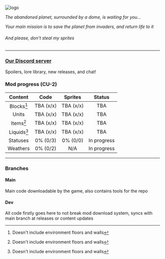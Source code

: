 ![logo](https://github.com/SunkyMP3G/Netronium-TFS/assets/125795960/ced234df-ce58-4878-b920-a0e654338c24)

*The abandoned planet, surrounded by a dome, is waiting for you...*

*Your main mission is to save the planet from invaders, and return life to it*

###### And please, don't steal my sprites

---

### [Our Discord server](https://discord.com/invite/nbK62FGEMu)
Spoilers, lore library, new releases, and chat! 

### Mod progress (CU-2)
|    Content   |    Code    |    Sprites   |    Status   |
|    :-----:   |    :--:    |    :-----:   |    :----:   |
| Blocks[^1]   | TBA (x/x)  | TBA (x/x)    | TBA         |
| Units        | TBA (x/x)  | TBA (x/x)    | TBA         |
| Items[^1]    | TBA (x/x)  | TBA (x/x)    | TBA         |
| Liquids[^1]  | TBA (x/x)  | TBA (x/x)    | TBA         |
| Statuses     | 0% (0/3)   | 0%  (0/0)    | In progress |
| Weathers     | 0% (0/2)   | N/A          | In progress |

[^1]: Doesn't include environment floors and walls

---

### Branches
#### Main
Main code downloadable by the game, also contains tools for the repo

#### Dev
All code firstly goes here to not break mod download system, syncs with main branch at releases or content updates
